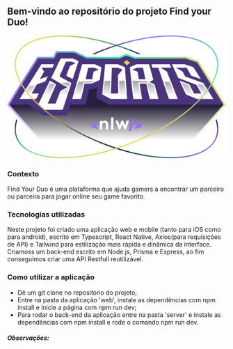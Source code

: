 ## **Bem-vindo ao repositório do projeto Find your Duo!**

![Logo da NLW 2022](nlw.svg)

### Contexto
Find Your Duo é uma plataforma que ajuda gamers a encontrar um parceiro ou parceira para jogar online seu game favorito.

### Tecnologias utilizadas
Neste projeto foi criado uma aplicação web e mobile (tanto para iOS como para android), escrito em Typescript, React Native, Axios(para requisições de API) e Tailwind para estilização mais rápida e dinâmica da interface. Criamoss um back-end escrito em Node.js, Prisma e Express, ao fim conseguimos criar uma API Restfull reutilizável.

### Como utilizar a aplicação
- Dê um git clone no repositório do projeto;
- Entre na pasta da aplicação 'web', instale as dependências com npm install e inicie a página com npm run dev;
- Para rodar o back-end da aplicação entre na pasta 'server' e instale as dependências com npm install e rode o comando npm run dev.

##### Observações:
